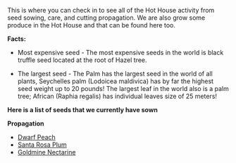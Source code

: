This is where you can check in to see all of the Hot House activity from seed sowing, care, and cutting propagation. We are also grow some produce in the Hot House and that can be found here too.


**Facts:** 

- Most expensive seed - The most expensive seeds in the world is black truffle seed located at the root of Hazel tree.

- The largest seed - The Palm has the largest seed in the world of all plants, Seychelles palm (Lodoicea maldivica) has by far the highest seed weight up to 20 pounds! The largest leaf in the world also is a palm tree; African (Raphia regalis) has individual leaves size of 25 meters!

**Here is a list of seeds that we currently have sown**

**Propagation**

- [Dwarf Peach](https://gitlab.ii.coop/ii/coop/fop/issues/235)
- [Santa Rosa Plum](https://gitlab.ii.coop/ii/coop/fop/issues/237)
- [Goldmine Nectarine](https://gitlab.ii.coop/ii/coop/fop/issues/236)
